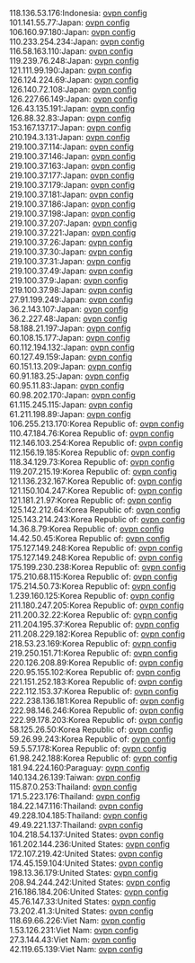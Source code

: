 118.136.53.176:Indonesia: [ovpn config](vpn/118_136_53_176.ovpn)  
101.141.55.77:Japan: [ovpn config](vpn/101_141_55_77.ovpn)  
106.160.97.180:Japan: [ovpn config](vpn/106_160_97_180.ovpn)  
110.233.254.234:Japan: [ovpn config](vpn/110_233_254_234.ovpn)  
116.58.163.110:Japan: [ovpn config](vpn/116_58_163_110.ovpn)  
119.239.76.248:Japan: [ovpn config](vpn/119_239_76_248.ovpn)  
121.111.99.190:Japan: [ovpn config](vpn/121_111_99_190.ovpn)  
126.124.224.69:Japan: [ovpn config](vpn/126_124_224_69.ovpn)  
126.140.72.108:Japan: [ovpn config](vpn/126_140_72_108.ovpn)  
126.227.66.149:Japan: [ovpn config](vpn/126_227_66_149.ovpn)  
126.43.135.191:Japan: [ovpn config](vpn/126_43_135_191.ovpn)  
126.88.32.83:Japan: [ovpn config](vpn/126_88_32_83.ovpn)  
153.167.137.17:Japan: [ovpn config](vpn/153_167_137_17.ovpn)  
210.194.3.131:Japan: [ovpn config](vpn/210_194_3_131.ovpn)  
219.100.37.114:Japan: [ovpn config](vpn/219_100_37_114.ovpn)  
219.100.37.146:Japan: [ovpn config](vpn/219_100_37_146.ovpn)  
219.100.37.163:Japan: [ovpn config](vpn/219_100_37_163.ovpn)  
219.100.37.177:Japan: [ovpn config](vpn/219_100_37_177.ovpn)  
219.100.37.179:Japan: [ovpn config](vpn/219_100_37_179.ovpn)  
219.100.37.181:Japan: [ovpn config](vpn/219_100_37_181.ovpn)  
219.100.37.186:Japan: [ovpn config](vpn/219_100_37_186.ovpn)  
219.100.37.198:Japan: [ovpn config](vpn/219_100_37_198.ovpn)  
219.100.37.207:Japan: [ovpn config](vpn/219_100_37_207.ovpn)  
219.100.37.221:Japan: [ovpn config](vpn/219_100_37_221.ovpn)  
219.100.37.26:Japan: [ovpn config](vpn/219_100_37_26.ovpn)  
219.100.37.30:Japan: [ovpn config](vpn/219_100_37_30.ovpn)  
219.100.37.31:Japan: [ovpn config](vpn/219_100_37_31.ovpn)  
219.100.37.49:Japan: [ovpn config](vpn/219_100_37_49.ovpn)  
219.100.37.9:Japan: [ovpn config](vpn/219_100_37_9.ovpn)  
219.100.37.98:Japan: [ovpn config](vpn/219_100_37_98.ovpn)  
27.91.199.249:Japan: [ovpn config](vpn/27_91_199_249.ovpn)  
36.2.143.107:Japan: [ovpn config](vpn/36_2_143_107.ovpn)  
36.2.227.48:Japan: [ovpn config](vpn/36_2_227_48.ovpn)  
58.188.21.197:Japan: [ovpn config](vpn/58_188_21_197.ovpn)  
60.108.15.177:Japan: [ovpn config](vpn/60_108_15_177.ovpn)  
60.112.194.132:Japan: [ovpn config](vpn/60_112_194_132.ovpn)  
60.127.49.159:Japan: [ovpn config](vpn/60_127_49_159.ovpn)  
60.151.13.209:Japan: [ovpn config](vpn/60_151_13_209.ovpn)  
60.91.183.25:Japan: [ovpn config](vpn/60_91_183_25.ovpn)  
60.95.11.83:Japan: [ovpn config](vpn/60_95_11_83.ovpn)  
60.98.202.170:Japan: [ovpn config](vpn/60_98_202_170.ovpn)  
61.115.245.115:Japan: [ovpn config](vpn/61_115_245_115.ovpn)  
61.211.198.89:Japan: [ovpn config](vpn/61_211_198_89.ovpn)  
106.255.213.170:Korea Republic of: [ovpn config](vpn/106_255_213_170.ovpn)  
110.47.184.76:Korea Republic of: [ovpn config](vpn/110_47_184_76.ovpn)  
112.146.103.254:Korea Republic of: [ovpn config](vpn/112_146_103_254.ovpn)  
112.156.19.185:Korea Republic of: [ovpn config](vpn/112_156_19_185.ovpn)  
118.34.129.73:Korea Republic of: [ovpn config](vpn/118_34_129_73.ovpn)  
119.207.215.19:Korea Republic of: [ovpn config](vpn/119_207_215_19.ovpn)  
121.136.232.167:Korea Republic of: [ovpn config](vpn/121_136_232_167.ovpn)  
121.150.104.247:Korea Republic of: [ovpn config](vpn/121_150_104_247.ovpn)  
121.181.21.97:Korea Republic of: [ovpn config](vpn/121_181_21_97.ovpn)  
125.142.212.64:Korea Republic of: [ovpn config](vpn/125_142_212_64.ovpn)  
125.143.214.243:Korea Republic of: [ovpn config](vpn/125_143_214_243.ovpn)  
14.36.8.79:Korea Republic of: [ovpn config](vpn/14_36_8_79.ovpn)  
14.42.50.45:Korea Republic of: [ovpn config](vpn/14_42_50_45.ovpn)  
175.127.149.248:Korea Republic of: [ovpn config](vpn/175_127_149_248.ovpn)  
175.127.149.248:Korea Republic of: [ovpn config](vpn/175_127_149_248.ovpn)  
175.199.230.238:Korea Republic of: [ovpn config](vpn/175_199_230_238.ovpn)  
175.210.68.115:Korea Republic of: [ovpn config](vpn/175_210_68_115.ovpn)  
175.214.50.73:Korea Republic of: [ovpn config](vpn/175_214_50_73.ovpn)  
1.239.160.125:Korea Republic of: [ovpn config](vpn/1_239_160_125.ovpn)  
211.180.247.205:Korea Republic of: [ovpn config](vpn/211_180_247_205.ovpn)  
211.200.32.22:Korea Republic of: [ovpn config](vpn/211_200_32_22.ovpn)  
211.204.195.37:Korea Republic of: [ovpn config](vpn/211_204_195_37.ovpn)  
211.208.229.182:Korea Republic of: [ovpn config](vpn/211_208_229_182.ovpn)  
218.53.23.169:Korea Republic of: [ovpn config](vpn/218_53_23_169.ovpn)  
219.250.151.71:Korea Republic of: [ovpn config](vpn/219_250_151_71.ovpn)  
220.126.208.89:Korea Republic of: [ovpn config](vpn/220_126_208_89.ovpn)  
220.95.155.102:Korea Republic of: [ovpn config](vpn/220_95_155_102.ovpn)  
221.151.252.183:Korea Republic of: [ovpn config](vpn/221_151_252_183.ovpn)  
222.112.153.37:Korea Republic of: [ovpn config](vpn/222_112_153_37.ovpn)  
222.238.136.181:Korea Republic of: [ovpn config](vpn/222_238_136_181.ovpn)  
222.98.146.246:Korea Republic of: [ovpn config](vpn/222_98_146_246.ovpn)  
222.99.178.203:Korea Republic of: [ovpn config](vpn/222_99_178_203.ovpn)  
58.125.26.50:Korea Republic of: [ovpn config](vpn/58_125_26_50.ovpn)  
59.26.99.243:Korea Republic of: [ovpn config](vpn/59_26_99_243.ovpn)  
59.5.57.178:Korea Republic of: [ovpn config](vpn/59_5_57_178.ovpn)  
61.98.242.188:Korea Republic of: [ovpn config](vpn/61_98_242_188.ovpn)  
181.94.224.160:Paraguay: [ovpn config](vpn/181_94_224_160.ovpn)  
140.134.26.139:Taiwan: [ovpn config](vpn/140_134_26_139.ovpn)  
115.87.0.253:Thailand: [ovpn config](vpn/115_87_0_253.ovpn)  
171.5.223.176:Thailand: [ovpn config](vpn/171_5_223_176.ovpn)  
184.22.147.116:Thailand: [ovpn config](vpn/184_22_147_116.ovpn)  
49.228.104.185:Thailand: [ovpn config](vpn/49_228_104_185.ovpn)  
49.49.221.137:Thailand: [ovpn config](vpn/49_49_221_137.ovpn)  
104.218.54.137:United States: [ovpn config](vpn/104_218_54_137.ovpn)  
161.202.144.236:United States: [ovpn config](vpn/161_202_144_236.ovpn)  
172.107.219.42:United States: [ovpn config](vpn/172_107_219_42.ovpn)  
174.45.159.104:United States: [ovpn config](vpn/174_45_159_104.ovpn)  
198.13.36.179:United States: [ovpn config](vpn/198_13_36_179.ovpn)  
208.94.244.242:United States: [ovpn config](vpn/208_94_244_242.ovpn)  
216.186.184.206:United States: [ovpn config](vpn/216_186_184_206.ovpn)  
45.76.147.33:United States: [ovpn config](vpn/45_76_147_33.ovpn)  
73.202.41.3:United States: [ovpn config](vpn/73_202_41_3.ovpn)  
118.69.66.226:Viet Nam: [ovpn config](vpn/118_69_66_226.ovpn)  
1.53.126.231:Viet Nam: [ovpn config](vpn/1_53_126_231.ovpn)  
27.3.144.43:Viet Nam: [ovpn config](vpn/27_3_144_43.ovpn)  
42.119.65.139:Viet Nam: [ovpn config](vpn/42_119_65_139.ovpn)  
